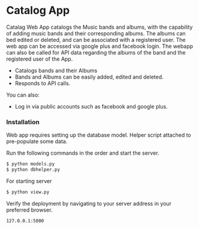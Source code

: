 # Catalog App



Catalag Web App catalogs the Music bands and albums, with the capability of adding music bands and their corresponding 
albums. The albums can bed edited or deleted, and can be associated with a registered user. The web app can be accessed via google plus and facebook login. The webapp can also be called for API data regarding the albums of the band and the registered user of the App.
  - Catalogs bands and their Albums
  - Bands and Albums can be easily added, edited and deleted.
  - Responds to API calls.




You can also:
  - Log in via public accounts such as facebook and google plus.

### Installation

Web app requires setting up the database model.
Helper script attached to pre-populate some data.


Run the following commands in the order and start the server.

```sh
$ python models.py
$ python dbhelper.py
```

For starting server

```sh
$ python view.py
```



Verify the deployment by navigating to your server address in your preferred browser.

```sh
127.0.0.1:5000
```





